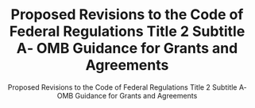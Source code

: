 ﻿---
layout: resources-landing
title: Proposed Revisions to the Code of Federal Regulations Title 2 Subtitle A‐ OMB Guidance for Grants and Agreements
subtitle: Proposed Revisions to the Code of Federal Regulations Title 2 Subtitle A‐ OMB Guidance for Grants and Agreements
doc-link: ../wp-content/uploads/2020/09/CFR-listening-session.pdf
filters: federal-financial-assistance guidance omb
---
